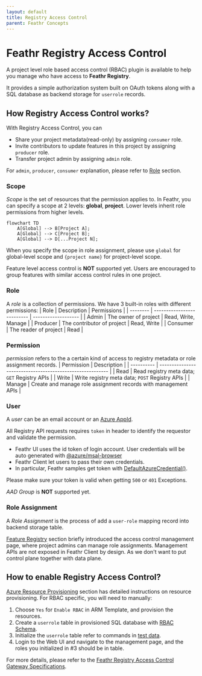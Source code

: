 ```yaml
---
layout: default
title: Registry Access Control
parent: Feathr Concepts
---
```


# Feathr Registry Access Control

A project level role based access control (RBAC) plugin is available to help you manage who have access to **Feathr Registry**.

It provides a simple authorization system built on OAuth tokens along with a SQL database as backend storage for `userrole` records.


## How Registry Access Control works?

With Registry Access Control, you can
- Share your project metadata(read-only) by assigning `consumer` role.
- Invite contributors to update features in this project by assigning `producer` role.
- Transfer project admin by assigning `admin` role.

For `admin`, `producer`, `consumer` explanation, please refer to [Role](#role) section. 

### Scope

_Scope_ is the set of resources that the permission applies to. In Feathr, you can specify a scope at 2 levels: **global**, **project**. Lower levels inherit role permissions from higher levels.

```mermaid
flowchart TD
    A[Global] --> B[Project A];
    A[Global] --> C[Project B];
    A[Global] --> D[...Project N];
```

When you specify the scope in role assignment, please use `global` for global-level scope and `{project name}` for project-level scope.

Feature level access control is **NOT** supported yet. Users are encouraged to group features with similar access control rules in one project.

### Role

A _role_ is a collection of permissions. We have 3 built-in roles with different permissions:
| Role     | Description                | Permissions         |
| -------- | -------------------------- | ------------------- |
| Admin    | The owner of project       | Read, Write, Manage |
| Producer | The contributor of project | Read, Write         |
| Consumer | The reader of project      | Read                |

### Permission
_permission_ refers to the a certain kind of access to registry metadata or role assignment records.
| Permission | Description                                               |
| ---------- | --------------------------------------------------------- |
| Read       | Read registry meta data; `GET` Registry APIs              |
| Write      | Write registry meta data; `POST` Registry APIs            |
| Manage     | Create and manage role assignment records with management APIs |

### User
A _user_ can be an email account or an [Azure AppId](https://docs.microsoft.com/en-us/azure/active-directory/develop/quickstart-register-app). 

All Registry API requests requires `token` in header to identify the requestor and validate the permission.
- Feathr UI uses the id token of login account. User credentials will be auto generated with [@azure/msal-browser](https://www.npmjs.com/package/@azure/msal-browser)
- Feathr Client let users to pass their own credentials. 
- In particular, Feathr samples get token with [DefaultAzureCredential()](https://docs.microsoft.com/en-us/python/api/azure-identity/azure.identity.defaultazurecredential?view=azure-python).

Please make sure your token is valid when getting `500` or `401` Exceptions.

_AAD Group_ is **NOT** supported yet. 

### Role Assignment

A _Role Assignment_ is the process of add a `user-role` mapping record into backend storage table.

[Feature Registry](https://linkedin.github.io/feathr/concepts/feature-registry.html#access-control-management-page) section briefly introduced the access control management page, where project admins can manage role assignments.
Management APIs are not exposed in Feathr Client by design. As we don't want to put control plane together with data plane. 


## How to enable Registry Access Control?
[Azure Resource Provisioning](https://linkedin.github.io/feathr/how-to-guides/azure-deployment-arm.html) section has detailed instructions on resource provisioning. For RBAC specific, you will need to manually:
1. Choose `Yes` for `Enable RBAC` in ARM Template, and provision the resources.
2. Create a `userrole` table in provisioned SQL database with [RBAC Schema](../../registry/access_control/scripts/schema.sql).
3. Initialize the `userrole` table refer to commands in [test data](../../registry/access_control/scripts/test_data.sql).
4. Login to the Web UI and navigate to the management page, and the roles you initialized in #3 should be in table. 

For more details, please refer to the [Feathr Registry Access Control Gateway Specifications](../../../feathr/registry/access_control/README.md). 